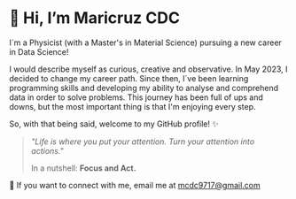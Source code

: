 # 👋 Hi, I’m Maricruz CDC
I´m a Physicist (with a Master's in Material Science) pursuing a new career in Data Science!

I would describe myself as curious, creative and observative. 
In May 2023, I decided to change my career path. Since then, I´ve been learning programming skills and developing my ability to analyse and comprehend data in order to solve problems. 
This journey has been full of ups and downs, but the most important thing is that I'm enjoying every step. 

So, with that being said, welcome to my GitHub profile! ✨



> _"Life is where you put your attention. Turn your attention into actions."_
>
> In a nutshell: **Focus and Act.**



📧 If you want to connect with me, email me at mcdc9717@gmail.com

<!---
MCDC172/MCDC172 is a ✨ special ✨ repository because its `README.md` (this file) appears on your GitHub profile.
You can click the Preview link to take a look at your changes.
--->
